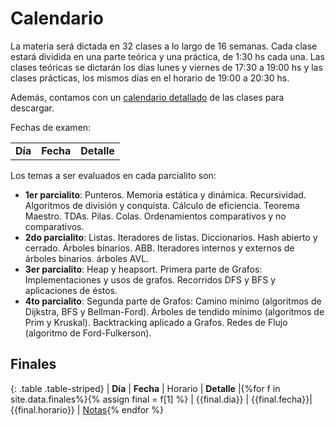 Calendario
==========

La materia será dictada en 32 clases a lo largo de 16 semanas.
Cada clase estará dividida en una parte teórica y una práctica, de 1:30 hs cada una.
Las clases teóricas se dictarán los días lunes y viernes de 17:30 a 19:00 hs y las clases prácticas, los mismos días en el horario de 19:00 a 20:30 hs.

Además, contamos con un [calendario detallado]({{site.data.cuatrimestre.calendario_detallado}}) de las clases para descargar.

Fechas de examen:

<table class="table table-striped">
  <tbody id="tabla-calendario">
    <tr>
      <td><strong>Día</strong></td>
      <td><strong>Fecha</strong></td>
      <td><strong>Detalle</strong></td>
    </tr>
  </tbody>
</table>

Los temas a ser evaluados en cada parcialito son:
- **1er parcialito**: Punteros. Memoria estática y dinámica. Recursividad. Algoritmos de división y conquista. Cálculo de eficiencia. Teorema Maestro. TDAs. Pilas. Colas. Ordenamientos comparativos y no comparativos.  
- **2do parcialito**: Listas. Iteradores de listas. Diccionarios. Hash abierto y cerrado. Árboles binarios. ABB. Iteradores internos y externos de árboles binarios. árboles AVL. 
- **3er parcialito**: Heap y heapsort. Primera parte de Grafos: Implementaciones y usos de grafos. Recorridos DFS y BFS y aplicaciones de éstos. 
- **4to parcialito**: Segunda parte de Grafos: Camino mínimo (algoritmos de Dijkstra, BFS y Bellman-Ford). Árboles de tendido mínimo (algoritmos de Prim y Kruskal). Backtracking aplicado a Grafos. Redes de Flujo (algoritmo de Ford-Fulkerson).

Finales
-------

{: .table .table-striped}
| **Día**       | **Fecha**      | Horario 			| **Detalle** |{%for f in site.data.finales%}{% assign final = f[1] %}
| {{final.dia}} | {{final.fecha}}| {{final.horario}} 	| [Notas]({{final.link}}){% endfor %}


 <script src="{{ '/assets/js/calendario.js' | relative_url }}"></script>
